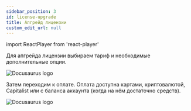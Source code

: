 ```yaml
---
sidebar_position: 3
id: license-upgrade
title: Апгрейд лицензии
custom_edit_url: null
---
```

import ReactPlayer from 'react-player'


Для апгрейда лицензии выбираем тариф и необходимые дополнительные опции.

![Docusaurus logo](/img/1-app/4-upgrade/eng/upgrade-1.png)

Затем переходим к оплате. Оплата доступна картами, криптовалютой, Capitalist или с баланса аккаунта (когда на нём достаточно средств).

![Docusaurus logo](/img/1-app/4-upgrade/eng/upgrade-2.png)